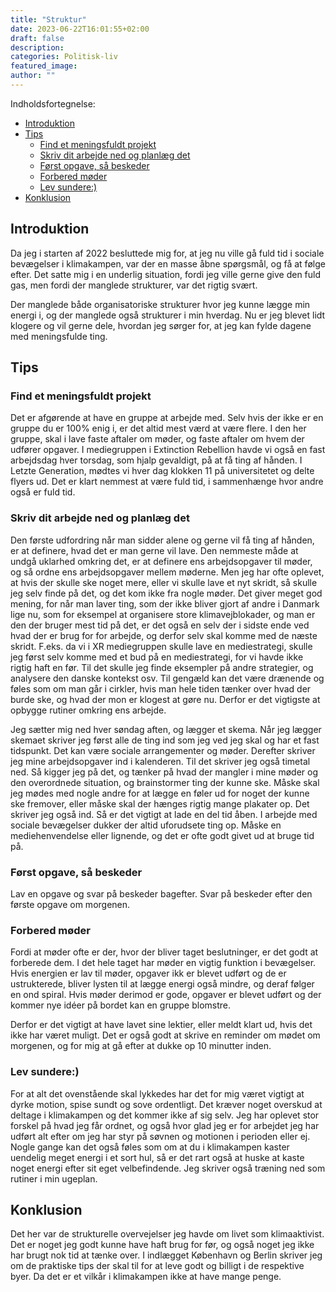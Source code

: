 ```yaml
---
title: "Struktur"
date: 2023-06-22T16:01:55+02:00
draft: false
description:
categories: Politisk-liv
featured_image:
author: ""
---
```

Indholdsfortegnelse:
- [Introduktion](#introduktion)
- [Tips](#tips)
  - [Find et meningsfuldt projekt](#find-et-meningsfuldt-projekt)
  - [Skriv dit arbejde ned og planlæg det](#skriv-dit-arbejde-ned-og-planlæg-det)
  - [Først opgave, så beskeder](#først-opgave-så-beskeder)
  - [Forbered møder](#forbered-møder)
  - [Lev sundere:)](#lev-sundere)
- [Konklusion](#konklusion)

## Introduktion
Da jeg i starten af 2022 besluttede mig for, at jeg nu ville gå fuld tid i sociale bevægelser i klimakampen, var der en masse åbne spørgsmål, og få at følge efter. Det satte mig i en underlig situation, fordi jeg ville gerne give den fuld gas, men fordi der manglede strukturer, var det rigtig svært. 

Der manglede både organisatoriske strukturer hvor jeg kunne lægge min energi i, og der manglede også strukturer i min hverdag. Nu er jeg blevet lidt klogere og vil gerne dele, hvordan jeg sørger for, at jeg kan fylde dagene med meningsfulde ting.

## Tips

### Find et meningsfuldt projekt
   
   Det er afgørende at have en gruppe at arbejde med. Selv hvis der ikke er en gruppe du er 100% enig i, er det altid mest værd at være flere. I den her gruppe, skal i lave faste aftaler om møder, og faste aftaler om hvem der udfører opgaver. I mediegruppen i Extinction Rebellion havde vi også en fast arbejdsdag hver torsdag, som hjalp gevaldigt, på at få ting af hånden. I Letzte Generation, mødtes vi hver dag klokken 11 på universitetet og delte flyers ud. Det er klart nemmest at være fuld tid, i sammenhænge hvor andre også er fuld tid.  

### Skriv dit arbejde ned og planlæg det
   
   Den første udfordring når man sidder alene og gerne vil få ting af hånden, er at definere, hvad det er man gerne vil lave. Den nemmeste måde at undgå uklarhed omkring det, er at definere ens arbejdsopgaver til møder, og så ordne ens arbejdsopgaver mellem møderne. Men jeg har ofte oplevet, at hvis der skulle ske noget mere, eller vi skulle lave et nyt skridt, så skulle jeg selv finde på det, og det kom ikke fra nogle møder. Det giver meget god mening, for når man laver ting, som der ikke bliver gjort af andre i Danmark lige nu, som for eksempel at organisere store klimavejblokader, og man er den der bruger mest tid på det, er det også en selv der i sidste ende ved hvad der er brug for for arbejde, og derfor selv skal komme med de næste skridt. F.eks. da vi i XR mediegruppen skulle lave en mediestrategi, skulle jeg først selv komme med et bud på en mediestrategi, for vi havde ikke rigtig haft en før. Til det skulle jeg finde eksempler på andre strategier, og analysere den danske kontekst osv. Til gengæld kan det være drænende og føles som om man går i cirkler, hvis man hele tiden tænker over hvad der burde ske, og hvad der mon er klogest at gøre nu. Derfor er det vigtigste at opbygge rutiner omkring ens arbejde.
   
   Jeg sætter mig ned hver søndag aften, og lægger et skema. Når jeg lægger skemaet skriver jeg først alle de ting ind som jeg ved jeg skal og har et fast tidspunkt. Det kan være sociale arrangementer og møder. Derefter skriver jeg mine arbejdsopgaver ind i kalenderen. Til det skriver jeg også timetal ned. Så kigger jeg på det, og tænker på hvad der mangler i mine møder og den overordnede situation, og brainstormer ting der kunne ske. Måske skal jeg mødes med nogle andre for at lægge en føler ud for noget der kunne ske fremover, eller måske skal der hænges rigtig mange plakater op. Det skriver jeg også ind. Så er det vigtigt at lade en del tid åben. I arbejde med sociale bevægelser dukker der altid uforudsete ting op. Måske en mediehenvendelse eller lignende, og det er ofte godt givet ud at bruge tid på.

### Først opgave, så beskeder
   Lav en opgave og svar på beskeder bagefter. Svar på beskeder efter den første opgave om morgenen.

### Forbered møder
   Fordi at møder ofte er der, hvor der bliver taget beslutninger, er det godt at forberede dem. I det hele taget har møder en vigtig funktion i bevægelser. Hvis energien er lav til møder, opgaver ikk er blevet udført og de er ustrukterede, bliver lysten til at lægge energi også mindre, og deraf følger en ond spiral. Hvis møder derimod er gode, opgaver er blevet udført og der kommer nye idéer på bordet kan en gruppe blomstre. 
   
   Derfor er det vigtigt at have lavet sine lektier, eller meldt klart ud, hvis det ikke har været muligt. Det er også godt at skrive en reminder om mødet om morgenen, og for mig at gå efter at dukke op 10 minutter inden.

### Lev sundere:)
   For at alt det ovenstående skal lykkedes har det for mig været vigtigt at dyrke motion, spise sundt og sove ordentligt. Det kræver noget overskud at deltage i klimakampen og det kommer ikke af sig selv. Jeg har oplevet stor forskel på hvad jeg får ordnet, og også hvor glad jeg er for arbejdet jeg har udført alt efter om jeg har styr på søvnen og motionen i perioden eller ej. Nogle gange kan det også føles som om at du i klimakampen kaster uendelig meget energi i et sort hul, så er det rart også at huske at kaste noget energi efter sit eget velbefindende. Jeg skriver også træning ned som rutiner i min ugeplan.


## Konklusion
Det her var de strukturelle overvejelser jeg havde om livet som klimaaktivist. Det er noget jeg godt kunne have haft brug for før, og også noget jeg ikke har brugt nok tid at tænke over. I indlægget København og Berlin skriver jeg om de praktiske tips der skal til for at leve godt og billigt i de respektive byer. Da det er et vilkår i klimakampen ikke at have mange penge.


